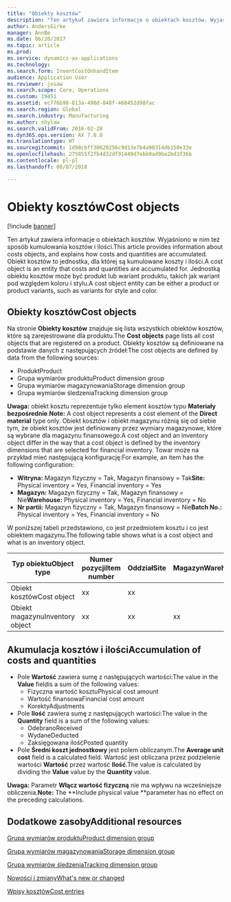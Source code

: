 ```yaml
---
title: "Obiekty kosztów"
description: "Ten artykuł zawiera informacje o obiektach kosztów. Wyjaśniono w nim też sposób kumulowania kosztów i ilości. Obiekt kosztów to jednostka, dla której są kumulowane koszty i ilości. Jednostką obiektu kosztów może być produkt lub wariant produktu, takich jak wariant pod względem koloru i stylu."
author: AndersGirke
manager: AnnBe
ms.date: 06/20/2017
ms.topic: article
ms.prod: 
ms.service: dynamics-ax-applications
ms.technology: 
ms.search.form: InventCostOnhandItem
audience: Application User
ms.reviewer: josaw
ms.search.scope: Core, Operations
ms.custom: 19451
ms.assetid: ec776b98-813a-490d-848f-468452d98fac
ms.search.region: Global
ms.search.industry: Manufacturing
ms.author: shylaw
ms.search.validFrom: 2016-02-28
ms.dyn365.ops.version: AX 7.0.0
ms.translationtype: HT
ms.sourcegitcommit: 1d98cbff30620256c9d13e7b4a90314db150e33e
ms.openlocfilehash: 275855f2fb4d32df91449d7ebb9ad9ba2bd3f36b
ms.contentlocale: pl-pl
ms.lasthandoff: 08/07/2018

---
```


# <a name="cost-objects"></a><span data-ttu-id="714f3-105">Obiekty kosztów</span><span class="sxs-lookup"><span data-stu-id="714f3-105">Cost objects</span></span>

[!include [banner](../includes/banner.md)]

<span data-ttu-id="714f3-106">Ten artykuł zawiera informacje o obiektach kosztów. Wyjaśniono w nim też sposób kumulowania kosztów i ilości.</span><span class="sxs-lookup"><span data-stu-id="714f3-106">This article provides information about costs objects, and explains how costs and quantities are accumulated.</span></span> <span data-ttu-id="714f3-107">Obiekt kosztów to jednostka, dla której są kumulowane koszty i ilości.</span><span class="sxs-lookup"><span data-stu-id="714f3-107">A cost object is an entity that costs and quantities are accumulated for.</span></span> <span data-ttu-id="714f3-108">Jednostką obiektu kosztów może być produkt lub wariant produktu, takich jak wariant pod względem koloru i stylu.</span><span class="sxs-lookup"><span data-stu-id="714f3-108">A cost object entity can be either a product or product variants, such as variants for style and color.</span></span>  

## <a name="cost-objects"></a><span data-ttu-id="714f3-109">Obiekty kosztów</span><span class="sxs-lookup"><span data-stu-id="714f3-109">Cost objects</span></span>

<span data-ttu-id="714f3-110">Na stronie **Obiekty kosztów** znajduje się lista wszystkich obiektów kosztów, które są zarejestrowane dla produktu.</span><span class="sxs-lookup"><span data-stu-id="714f3-110">The **Cost objects** page lists all cost objects that are registered on a product.</span></span> <span data-ttu-id="714f3-111">Obiekty kosztów są definiowane na podstawie danych z następujących źródeł:</span><span class="sxs-lookup"><span data-stu-id="714f3-111">The cost objects are defined by data from the following sources:</span></span>

-   <span data-ttu-id="714f3-112">Produkt</span><span class="sxs-lookup"><span data-stu-id="714f3-112">Product</span></span>
-   <span data-ttu-id="714f3-113">Grupa wymiarów produktu</span><span class="sxs-lookup"><span data-stu-id="714f3-113">Product dimension group</span></span>
-   <span data-ttu-id="714f3-114">Grupa wymiarów magazynowania</span><span class="sxs-lookup"><span data-stu-id="714f3-114">Storage dimension group</span></span>
-   <span data-ttu-id="714f3-115">Grupa wymiarów śledzenia</span><span class="sxs-lookup"><span data-stu-id="714f3-115">Tracking dimension group</span></span>

<span data-ttu-id="714f3-116">**Uwaga:** obiekt kosztu reprezentuje tylko element kosztów typu **Materiały bezpośrednie**.</span><span class="sxs-lookup"><span data-stu-id="714f3-116">**Note:** A cost object represents a cost element of the **Direct material** type only.</span></span> <span data-ttu-id="714f3-117">Obiekt kosztów i obiekt magazynu różnią się od siebie tym, że obiekt kosztów jest definiowany przez wymiary magazynowe, które są wybrane dla magazynu finansowego.</span><span class="sxs-lookup"><span data-stu-id="714f3-117">A cost object and an inventory object differ in the way that a cost object is defined by the inventory dimensions that are selected for financial inventory.</span></span> <span data-ttu-id="714f3-118">Towar może na przykład mieć następującą konfigurację:</span><span class="sxs-lookup"><span data-stu-id="714f3-118">For example, an item has the following configuration:</span></span>

-   <span data-ttu-id="714f3-119">**Witryna:** Magazyn fizyczny = Tak, Magazyn finansowy = Tak</span><span class="sxs-lookup"><span data-stu-id="714f3-119">**Site:** Physical inventory = Yes, Financial inventory = Yes</span></span>
-   <span data-ttu-id="714f3-120">**Magazyn:** Magazyn fizyczny = Tak, Magazyn finansowy = Nie</span><span class="sxs-lookup"><span data-stu-id="714f3-120">**Warehouse:** Physical inventory = Yes, Financial inventory = No</span></span>
-   <span data-ttu-id="714f3-121">**Nr partii:** Magazyn fizyczny = Tak, Magazyn finansowy = Nie</span><span class="sxs-lookup"><span data-stu-id="714f3-121">**Batch No.:** Physical inventory = Yes, Financial inventory = No</span></span>

<span data-ttu-id="714f3-122">W poniższej tabeli przedstawiono, co jest przedmiotem kosztu i co jest obiektem magazynu.</span><span class="sxs-lookup"><span data-stu-id="714f3-122">The following table shows what is a cost object and what is an inventory object.</span></span>

| <span data-ttu-id="714f3-123">Typ obiektu</span><span class="sxs-lookup"><span data-stu-id="714f3-123">Object type</span></span>      | <span data-ttu-id="714f3-124">Numer pozycji</span><span class="sxs-lookup"><span data-stu-id="714f3-124">Item number</span></span> | <span data-ttu-id="714f3-125">Oddział</span><span class="sxs-lookup"><span data-stu-id="714f3-125">Site</span></span> | <span data-ttu-id="714f3-126">Magazyn</span><span class="sxs-lookup"><span data-stu-id="714f3-126">Warehouse</span></span> | <span data-ttu-id="714f3-127">Numer partii</span><span class="sxs-lookup"><span data-stu-id="714f3-127">Batch No.</span></span> |
|------------------|-------------|------|-----------|-----------|
| <span data-ttu-id="714f3-128">Obiekt kosztów</span><span class="sxs-lookup"><span data-stu-id="714f3-128">Cost object</span></span>      | <span data-ttu-id="714f3-129">x</span><span class="sxs-lookup"><span data-stu-id="714f3-129">x</span></span>           | <span data-ttu-id="714f3-130">x</span><span class="sxs-lookup"><span data-stu-id="714f3-130">x</span></span>    |           |           |
| <span data-ttu-id="714f3-131">Obiekt magazynu</span><span class="sxs-lookup"><span data-stu-id="714f3-131">Inventory object</span></span> | <span data-ttu-id="714f3-132">x</span><span class="sxs-lookup"><span data-stu-id="714f3-132">x</span></span>           | <span data-ttu-id="714f3-133">x</span><span class="sxs-lookup"><span data-stu-id="714f3-133">x</span></span>    |  <span data-ttu-id="714f3-134">x</span><span class="sxs-lookup"><span data-stu-id="714f3-134">x</span></span>        | <span data-ttu-id="714f3-135">x</span><span class="sxs-lookup"><span data-stu-id="714f3-135">x</span></span>         |

## <a name="accumulation-of-costs-and-quantities"></a><span data-ttu-id="714f3-136">Akumulacja kosztów i ilości</span><span class="sxs-lookup"><span data-stu-id="714f3-136">Accumulation of costs and quantities</span></span>
-   <span data-ttu-id="714f3-137">Pole **Wartość** zawiera sumę z następujących wartości:</span><span class="sxs-lookup"><span data-stu-id="714f3-137">The value in the **Value** fieldis a sum of the following values:</span></span>
    -   <span data-ttu-id="714f3-138">Fizyczna wartość kosztu</span><span class="sxs-lookup"><span data-stu-id="714f3-138">Physical cost amount</span></span>
    -   <span data-ttu-id="714f3-139">Wartość finansowa</span><span class="sxs-lookup"><span data-stu-id="714f3-139">Financial cost amount</span></span>
    -   <span data-ttu-id="714f3-140">Korekty</span><span class="sxs-lookup"><span data-stu-id="714f3-140">Adjustments</span></span>
-   <span data-ttu-id="714f3-141">Pole **Ilość** zawiera sumę z następujących wartości:</span><span class="sxs-lookup"><span data-stu-id="714f3-141">The value in the **Quantity** field is a sum of the following values:</span></span>
    -   <span data-ttu-id="714f3-142">Odebrano</span><span class="sxs-lookup"><span data-stu-id="714f3-142">Received</span></span>
    -   <span data-ttu-id="714f3-143">Wydane</span><span class="sxs-lookup"><span data-stu-id="714f3-143">Deducted</span></span>
    -   <span data-ttu-id="714f3-144">Zaksięgowana ilość</span><span class="sxs-lookup"><span data-stu-id="714f3-144">Posted quantity</span></span>
-   <span data-ttu-id="714f3-145">Pole **Średni koszt jednostkowy** jest polem obliczanym.</span><span class="sxs-lookup"><span data-stu-id="714f3-145">The **Average unit cost** field is a calculated field.</span></span> <span data-ttu-id="714f3-146">Wartość jest obliczana przez podzielenie wartości **Wartość** przez wartość **Ilość**.</span><span class="sxs-lookup"><span data-stu-id="714f3-146">The value is calculated by dividing the **Value** value by the **Quantity** value.</span></span>

<span data-ttu-id="714f3-147">**Uwaga:** Parametr **Włącz wartość fizyczną** nie ma wpływu na wcześniejsze obliczenia.</span><span class="sxs-lookup"><span data-stu-id="714f3-147">**Note:** The **Include physical value **parameter has no effect on the preceding calculations.</span></span>

<a name="additional-resources"></a><span data-ttu-id="714f3-148">Dodatkowe zasoby</span><span class="sxs-lookup"><span data-stu-id="714f3-148">Additional resources</span></span>
--------

[<span data-ttu-id="714f3-149">Grupa wymiarów produktu</span><span class="sxs-lookup"><span data-stu-id="714f3-149">Product dimension group</span></span>](https://technet.microsoft.com/en-us/library/aa499382.aspx)

[<span data-ttu-id="714f3-150">Grupa wymiarów magazynowania</span><span class="sxs-lookup"><span data-stu-id="714f3-150">Storage dimension group</span></span>](https://technet.microsoft.com/en-us/library/hh209317.aspx)

[<span data-ttu-id="714f3-151">Grupa wymiarów śledzenia</span><span class="sxs-lookup"><span data-stu-id="714f3-151">Tracking dimension group</span></span>](https://technet.microsoft.com/en-us/library/hh209465.aspx)

[<span data-ttu-id="714f3-152">Nowości i zmiany</span><span class="sxs-lookup"><span data-stu-id="714f3-152">What's new or changed</span></span>](../../fin-and-ops/get-started/whats-new-changed.md)

[<span data-ttu-id="714f3-153">Wpisy kosztów</span><span class="sxs-lookup"><span data-stu-id="714f3-153">Cost entries</span></span>](cost-entries.md)




